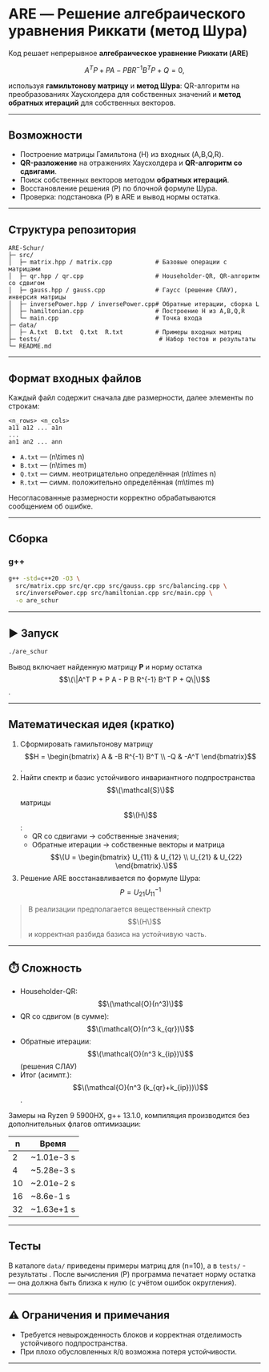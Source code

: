 # ARE — Решение алгебраического уравнения Риккати (метод Шура)


Код решает непрерывное **алгебраическое уравнение Риккати (ARE)** 

$$A^T P + P A - P B R^{-1} B^T P + Q = 0,$$

используя **гамильтонову матрицу** и **метод Шура**: QR-алгоритм на преобразованиях Хаусхолдера для собственных значений и **метод обратных итераций** для собственных векторов.

---

## Возможности
- Построение матрицы Гамильтона \(H\) из входных \(A,B,Q,R\).
- **QR-разложение** на отражениях Хаусхолдера и **QR-алгоритм со сдвигами**.
- Поиск собственных векторов методом **обратных итераций**.
- Восстановление решения \(P\) по блочной формуле Шура.
- Проверка: подстановка \(P\) в ARE и вывод нормы остатка.

---

## Структура репозитория 
```
ARE-Schur/
├─ src/
│  ├─ matrix.hpp / matrix.cpp            # Базовые операции с матрицами
│  ├─ qr.hpp / qr.cpp                    # Householder-QR, QR-алгоритм со сдвигом
│  ├─ gauss.hpp / gauss.cpp              # Гаусс (решение СЛАУ), инверсия матрицы
│  ├─ inversePower.hpp / inversePower.cpp# Обратные итерации, сборка L
│  ├─ hamiltonian.cpp                    # Построение H из A,B,Q,R
│  └─ main.cpp                           # Точка входа
├─ data/
│  ├─ A.txt  B.txt  Q.txt  R.txt         # Примеры входных матриц
├─ tests/                                 # Набор тестов и результаты
└─ README.md
```

---

## Формат входных файлов
Каждый файл содержит сначала две размерности, далее элементы по строкам:

```
<n_rows> <n_cols>
a11 a12 ... a1n
...
an1 an2 ... ann
```

- `A.txt` — \(n\times n\)
- `B.txt` — \(n\times m\)
- `Q.txt` — симм. неотрицательно определённая \(n\times n\)
- `R.txt` — симм. положительно определённая \(m\times m\)

Несогласованные размерности корректно обрабатываются сообщением об ошибке.

---

## Сборка
### g++ 
```bash
g++ -std=c++20 -O3 \
  src/matrix.cpp src/qr.cpp src/gauss.cpp src/balancing.cpp \
  src/inversePower.cpp src/hamiltonian.cpp src/main.cpp \
  -o are_schur
```

---

## ▶️ Запуск
```bash
./are_schur
```
Вывод включает найденную матрицу **P** и норму остатка $$\(\|A^T P + P A - P B R^{-1} B^T P + Q\|\)$$.

---

## Математическая идея (кратко)
1. Сформировать гамильтонову матрицу
   $$H = \begin{bmatrix} A & -B R^{-1} B^T \\ -Q & -A^T \end{bmatrix}$$.
2. Найти спектр и базис устойчивого инвариантного подпространства $$\(\mathcal{S}\)$$ матрицы $$\(H\)$$:
   - QR со сдвигами → собственные значения;
   - Обратные итерации → собственные векторы и матрица $$\(U = \begin{bmatrix} U_{11} & U_{12} \\ U_{21} & U_{22} \end{bmatrix}.\)$$
3. Решение ARE восстанавливается по формуле Шура:
   $$P = U_{21} U_{11}^{-1}$$

> В реализации предполагается вещественный спектр $$\(H\)$$ и корректная разбида базиса на устойчивую часть.

---

## ⏱️ Сложность
- Householder-QR: $$\(\mathcal{O}(n^3)\)$$
- QR со сдвигом (в сумме): $$\(\mathcal{O}(n^3 k_{qr})\)$$
- Обратные итерации: $$\(\mathcal{O}(n^3 k_{ip})\)$$ (решения СЛАУ)
- Итог (асимпт.): $$\(\mathcal{O}(n^3 (k_{qr}+k_{ip}))\)$$.

Замеры на Ryzen 9 5900HX, g++ 13.1.0, компиляция производится без дополнительных флагов оптимизации:

| n  | Время |
|----|-------|
|  2 | ~1.01e-3 s |
|  4 | ~5.28e-3 s |
| 10 | ~2.01e-2 s |
| 16 | ~8.6e-1 s |
| 32 | ~1.63e+1 s |



---

## Тесты
В каталоге `data/` приведены примеры матриц для \(n=10\), а в `tests/` - результаты . После вычисления \(P\) программа печатает норму остатка — она должна быть близка к нулю (с учётом ошибок округления).

---

## ⚠️ Ограничения и примечания
- Требуется невырожденность блоков и корректная отделимость устойчивого подпространства.
- При плохо обусловленных `R`/`Q` возможна потеря устойчивости.

---


